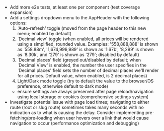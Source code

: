 - Add more e2e tests, at least one per component (test coverage expansion)
- Add a settings dropdown menu to the AppHeader with the following options:
    1. 'Auto-refresh' toggle (moved from the page header to this new menu; enabled by default)
    2. 'Decimal view' toggle (when enabled, all prices will be rendered using a simplified, rounded value. Examples: '558,888,888' is shown as '558.88m', '1,674,999,989' is shown as '1.67b', '8,299' is shown as '8.30k', and '279' is shown as '279'; disabled by default)
    3. 'Decimal places' field (greyed out/disabled by default; when 'Decimal View' is enabled, the number the user specifies in the 'Decimal places' field sets the number of decimal places we'll render for all prices. Default value, when enabled, is 2 decimal places)
    4. Light/Dark mode toggle (try to default the value to the browser/OS preference, otherwise default to dark mode)
    - ensure settings are always preserved after page reload/navigation using local storage or cookies (comprehensive settings system)
- Investigate potential issue with page load times; navigating to either route (root or slug route) sometimes takes many seconds with no indication as to what is causing the delay. Consider implementing pre-fetching/pre-loading when user hovers over a link that would cause navigation to occur (performance optimization and debugging)
